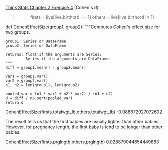 [Think Stats Chapter 2 Exercise 4](http://greenteapress.com/thinkstats2/html/thinkstats2003.html#toc24) (Cohen's d)

>> firsts = live[live.birthord == 1]
   others = live[live.birthord != 1]

def CohenEffectSize(group1, group2):
    """Computes Cohen's effect size for two groups.
    
    group1: Series or DataFrame
    group2: Series or DataFrame
    
    returns: float if the arguments are Series;
             Series if the arguments are DataFrames
    """
    diff = group1.mean() - group2.mean()

    var1 = group1.var()
    var2 = group2.var()
    n1, n2 = len(group1), len(group2)

    pooled_var = (n1 * var1 + n2 * var2) / (n1 + n2)
    d = diff / np.sqrt(pooled_var)
    return d
    
 CohenEffectSize(firsts.totalwgt_lb,others.totalwgt_lb)
 -0.088672927072602
 
 The result tells us that the first babies are usually lighter than other babies.
 However, for pregnancy length, the first baby is tend to be longer than other babies. 
 
 CohenEffectSize(firsts.prglngth,others.prglngth)
 0.028879044654449883
 
 
